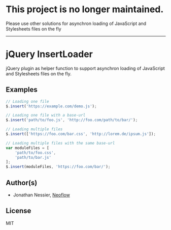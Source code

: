 # This project is no longer maintained.
Please use other solutions for asynchron loading of JavaScript and Stylesheets files on the fly

------------------------------------------------------------

# jQuery InsertLoader
jQuery plugin as helper function to support asynchron loading of JavaScript and Stylesheets files on the fly.

## Examples
```javascript
// Loading one file
$.insert('https://example.com/demo.js');

// Loading one file with a base-url
$.insert('path/to/foo.js', 'http://foo.com/path/to/bar/');

// Loading multiple files
$.insert(['https://foo.com/bar.css', 'http://lorem.de/ipsum.js']);

// Loading multiple files with the same base-url
var moduleFiles = [
    'path/to/foo.css',
    'path/to/bar.js'
];
$.insert(moduleFiles, 'https://foo.com/bar/');
```

## Author(s)

* Jonathan Nessier, [Neoflow](https://www.neoflow.ch)

## License
MIT
